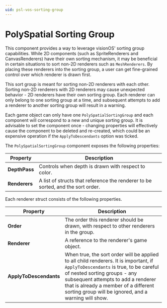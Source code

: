 ```yaml
---
uid: psl-vos-sorting-group
---
```

# PolySpatial Sorting Group
This component provides a way to leverage visionOS' sorting group capabilities. While 2D components (such as SpriteRenderers and CanvasRenderers) have their own sorting mechanism, it may be beneficial in certain situations to sort non-2D renderers such as `MeshRenderers`. By placing these renderers into the sorting group, a user can get fine-grained control over which renderer is drawn first. 

This sort group is meant for sorting non-2D renderers with each other. Sorting non-2D renderers with 2D renderers may cause unexpected behavior - 2D renderers have their own sorting group. Each renderer can only belong to one sorting group at a time, and subsequent attempts to add a renderer to another sorting group will result in a warning.

Each game object can only have one `PolySpatialSortingGroup` and each component will correspond to a new and unique sorting group. It is advisable to set the component once - changing properties will effectively cause the component to be deleted and re-created, which could be an expensive operation if the `ApplyToDescendants` option was ticked. 

The `PolySpatialSortingGroup` component exposes the following properties:

| **Property** | **Description** |
| --- | --- |
| **DepthPass** | Controls when depth is drawn with respect to color. |
| **Renderers** | A list of structs that reference the renderer to be sorted, and the sort order. |

Each renderer struct consists of the following properties.

| **Property** | **Description** |
| --- | --- |
| **Order** | The order this renderer should be drawn, with respect to other renderers in the group. |
| **Renderer** | A reference to the renderer's game object.|
| **ApplyToDescendants** | When true, the sort order will be applied to all child renderers. It is important, if `ApplyToDescendants` is true, to be careful of nested sorting groups - any subsequent attempts to add a renderer that is already a member of a different sorting group will be ignored, and a warning will show. |
